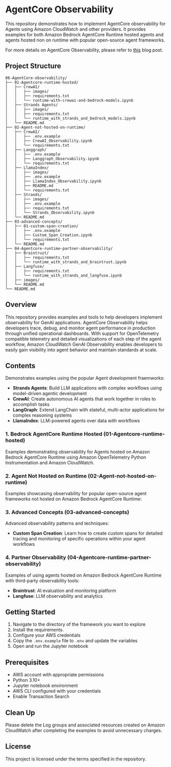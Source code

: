 # AgentCore Observability 

This repository demonstrates how to implement AgentCore observability for Agents using Amazon CloudWatch and other providers. It provides examples for both Amazon Bedrock AgentCore Runtime hosted agents and agents hosted non on runtime with popular open-source agent frameworks.



For more details on AgentCore Observability, please refer to [this](https://aws.amazon.com/blogs/machine-learning/build-trustworthy-ai-agents-with-amazon-bedrock-agentcore-observability/) blog post.
## Project Structure

```
06-AgentCore-observability/
├── 01-Agentcore-runtime-hosted/
│   ├── CrewAI/
│   │   ├── images/
│   │   ├── requirements.txt
│   │   └── runtime-with-crewai-and-bedrock-models.ipynb
│   ├── Strands Agents/
│   │   ├── images/
│   │   ├── requirements.txt
│   │   └── runtime_with_strands_and_bedrock_models.ipynb
│   └── README.md
├── 02-Agent-not-hosted-on-runtime/
│   ├── CrewAI/
│   │   ├── .env.example
│   │   ├── CrewAI_Observability.ipynb
│   │   └── requirements.txt
│   ├── Langgraph/
│   │   ├── .env.example
│   │   ├── Langgraph_Observability.ipynb
│   │   └── requirements.txt
│   ├── LlamaIndex/
│   │   ├── images/
│   │   ├── .env.example
│   │   ├── LlamaIndex_Observability.ipynb
│   │   ├── README.md
│   │   └── requirements.txt
│   ├── Strands/
│   │   ├── images/
│   │   ├── .env.example
│   │   ├── requirements.txt
│   │   └── Strands_Observability.ipynb
│   └── README.md
├── 03-advanced-concepts/
│   ├── 01-custom-span-creation/
│   │   ├── .env.example
│   │   ├── Custom_Span_Creation.ipynb
│   │   └── requirements.txt
│   └── README.md
├── 04-Agentcore-runtime-partner-observability/
│   ├── Braintrust/
│   │   ├── requirements.txt
│   │   └── runtime_with_strands_and_braintrust.ipynb
│   ├── Langfuse/
│   │   ├── requirements.txt
│   │   └── runtime_with_strands_and_langfuse.ipynb
│   ├── images/
│   └── README.md
└── README.md
```

## Overview

This repository provides examples and tools to help developers implement observability for GenAI applications. AgentCore Observability helps developers trace, debug, and monitor agent performance in production through unified operational dashboards. With support for OpenTelemetry compatible telemetry and detailed visualizations of each step of the agent workflow, Amazon CloudWatch GenAI Observability enables developers to easily gain visibility into agent behavior and maintain standards at scale.

## Contents

Demonstrates examples using the popular Agent dveelopment fraemworks: 

- **Strands Agents**: Build LLM applications with complex workflows using model-driven agentic development
- **CrewAI**: Create autonomous AI agents that work together in roles to accomplish tasks
- **LangGraph**: Extend LangChain with stateful, multi-actor applications for complex reasoning systems
- **LlamaIndex**: LLM-powered agents over data with workflows


### 1. Bedrock AgentCore Runtime Hosted (01-Agentcore-runtime-hosted)

Examples demonstrating observability for Agents hosted on Amazon Bedrock AgentCore Runtime using Amazon OpenTelemetry Python Instrumentation and Amazon CloudWatch.

### 2. Agent Not Hosted on Runtime (02-Agent-not-hosted-on-runtime)

Examples showcasing observability for popular open-source agent frameworks not hosted on Amazon Bedrock AgentCore Runtime:

### 3. Advanced Concepts (03-advanced-concepts)

Advanced observability patterns and techniques:

- **Custom Span Creation**: Learn how to create custom spans for detailed tracing and monitoring of specific operations within your agent workflows

### 4. Partner Observability (04-Agentcore-runtime-partner-observability)

Examples of using agents hosted on Amazon Bedrock AgentCore Runtime with third-party observability tools:

- **Braintrust**: AI evaluation and monitoring platform
- **Langfuse**: LLM observability and analytics

## Getting Started

1. Navigate to the directory of the framework you want to explore
2. Install the requirements.
3. Configure your AWS credentials
4. Copy the `.env.example` file to `.env` and update the variables
5. Open and run the Jupyter notebook

## Prerequisites

- AWS account with appropriate permissions
- Python 3.10+
- Jupyter notebook environment
- AWS CLI configured with your credentials
- Enable Transaction Search

## Clean Up

Please delete the Log groups and associated resources created on Amazon CloudWatch after completing the examples to avoid unnecessary charges.

## License

This project is licensed under the terms specified in the repository.